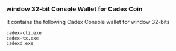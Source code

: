 ### window 32-bit Console Wallet for Cadex Coin
It contains the following Cadex Console wallet for window 32-bits
```
cadex-cli.exe
cadex-tx.exe
cadexd.exe
```
